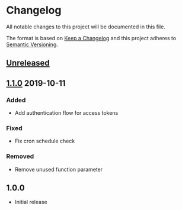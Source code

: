 # Changelog

All notable changes to this project will be documented in this file.

The format is based on [Keep a Changelog](http://keepachangelog.com/en/1.0.0/)
and this project adheres to [Semantic Versioning](http://semver.org/spec/v2.0.0.html).

## [Unreleased]

## [1.1.0] 2019-10-11
### Added
- Add authentication flow for access tokens

### Fixed
- Fix cron schedule check

### Removed
- Remove unused function parameter

## 1.0.0
- Initial release

[Unreleased]: https://bitbucket.org/projectcosmic/facebook_posts/branches/compare/HEAD..1.1.0
[1.1.0]: https://bitbucket.org/projectcosmic/facebook_posts/branches/compare/1.1.0..1.0.0
